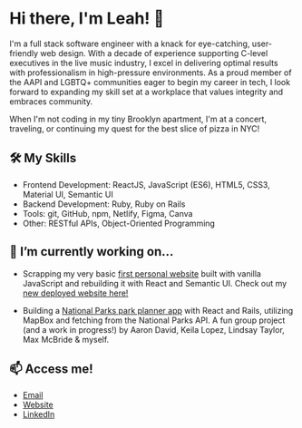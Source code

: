 # Hi there, I'm Leah! 👋

I'm a full stack software engineer with a knack for eye-catching, user-friendly web design. With a decade of experience supporting C-level executives in the live music industry, I excel in delivering optimal results with professionalism in high-pressure environments. As a proud member of the AAPI and LGBTQ+ communities eager to begin my career in tech, I look forward to expanding my skill set at a workplace that values integrity and embraces community.

When I'm not coding in my tiny Brooklyn apartment, I'm at a concert, traveling, or continuing my quest for the best slice of pizza in NYC!

## 🛠️ My Skills

- Frontend Development: ReactJS, JavaScript (ES6), HTML5, CSS3, Material UI, Semantic UI
- Backend Development: Ruby, Ruby on Rails
- Tools: git, GitHub, npm, Netlify, Figma, Canva
- Other: RESTful APIs, Object-Oriented Programming

## 🔭 I’m currently working on...

- Scrapping my very basic [first personal website](https://lcardoz.github.io/leah-cardoz/) built with vanilla JavaScript and rebuilding it with React and Semantic UI. Check out my [new deployed website here!](https://www.leahcardoz.com/)

- Building a [National Parks park planner app](https://github.com/maxnmcbride/baby_davie_crocket_remembers_the_alamo) with React and Rails, utilizing MapBox and fetching from the National Parks API. A fun group project (and a work in progress!) by Aaron David, Keila Lopez, Lindsay Taylor, Max McBride & myself.

## 📫 Access me!
- [Email](mailto:leahcardoz@gmail.com)
- [Website](https://www.leahcardoz.com/)
- [LinkedIn](https://www.linkedin.com/in/lcardoz/)
